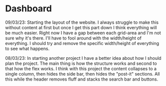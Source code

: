 # Dashboard

09/03/23:
Starting the layout of the website. I always struggle to make this without content at first but once I get this part down I think everything will be much easier. Right now I have a gap between each grid-area and I'm not sure why it's there. I'll have to fool around with the width/height of everything. I should try and remove the specific width/height of everything to see what happens.

08/03/23:
In starting another project I have a better idea about how I should plan the project. The main thing is how the structure works and second to that how the flex works. I think with this project the content collapses to a single column, then hides the side bar, then hides the "post-it" sections. All this while the header removes fluff and stacks the search bar and buttons.